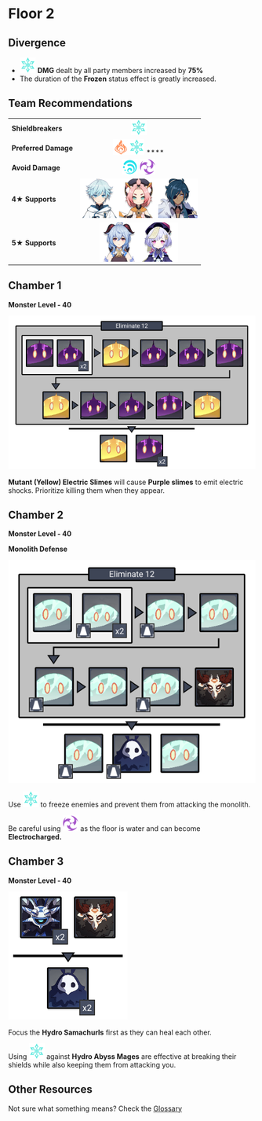 # Floor 2

## Divergence

* ![](../.gitbook/assets/cryo_small.png) **DMG** dealt by all party members increased by **75%**
* The duration of the **Frozen** status effect is greatly increased.

## Team Recommendations

|  |  |
| :--- | :---: |
| **Shieldbreakers** | ![](../.gitbook/assets/cryo_small.png) |
| **Preferred Damage** | ![](../.gitbook/assets/pyro_small.png)![](../.gitbook/assets/cryo_small.png)  **** |
| **Avoid Damage** | ![](../.gitbook/assets/hydro_small.png) ![](../.gitbook/assets/electro_small.png)  |
| **4**★ **Supports** | ![](../.gitbook/assets/ui_avataricon_chongyun.png)![](../.gitbook/assets/ui_avataricon_diona.png)![](../.gitbook/assets/ui_avataricon_kaeya.png) |
| **5**★ **Supports** | ![](../.gitbook/assets/ui_avataricon_ganyu.png)![](../.gitbook/assets/ui_avataricon_qiqi.png)  |

## Chamber 1

**Monster Level - 40** 

![](../.gitbook/assets/2-1.png)

  
**Mutant \(Yellow\) Electric Slimes** will cause **Purple slimes** to emit electric shocks. Prioritize killing them when they appear.

## **Chamber 2**

**Monster Level - 40** 

**Monolith Defense**

![](../.gitbook/assets/2-2.png)

Use ![](../.gitbook/assets/cryo_small.png) to freeze enemies and prevent them from attacking the monolith.

Be careful using ![](../.gitbook/assets/electro_small.png) as the floor is water and can become **Electrocharged.**

## **Chamber 3**

**Monster Level - 40**

![](../.gitbook/assets/2-3.png)

Focus the **Hydro Samachurls** first as they can heal each other.

Using ![](../.gitbook/assets/cryo_small.png) against **Hydro Abyss Mages** are effective at breaking their shields while also keeping them from attacking you.

## Other Resources

Not sure what something means? Check the [Glossary](glossary.md)

